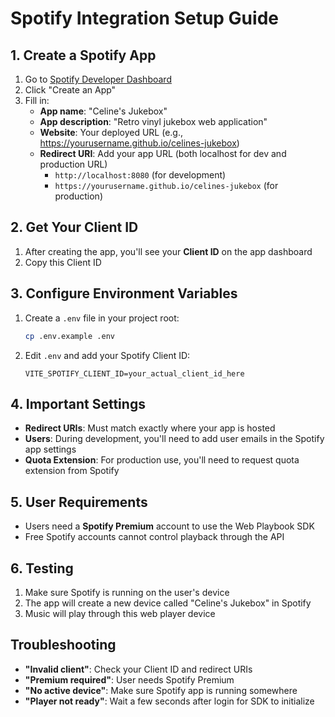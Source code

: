 # Spotify Integration Setup Guide

## 1. Create a Spotify App

1. Go to [Spotify Developer Dashboard](https://developer.spotify.com/dashboard/applications)
2. Click "Create an App"
3. Fill in:
   - **App name**: "Celine's Jukebox"
   - **App description**: "Retro vinyl jukebox web application"
   - **Website**: Your deployed URL (e.g., https://yourusername.github.io/celines-jukebox)
   - **Redirect URI**: Add your app URL (both localhost for dev and production URL)
     - `http://localhost:8080` (for development)
     - `https://yourusername.github.io/celines-jukebox` (for production)

## 2. Get Your Client ID

1. After creating the app, you'll see your **Client ID** on the app dashboard
2. Copy this Client ID

## 3. Configure Environment Variables

1. Create a `.env` file in your project root:
   ```bash
   cp .env.example .env
   ```

2. Edit `.env` and add your Spotify Client ID:
   ```
   VITE_SPOTIFY_CLIENT_ID=your_actual_client_id_here
   ```

## 4. Important Settings

- **Redirect URIs**: Must match exactly where your app is hosted
- **Users**: During development, you'll need to add user emails in the Spotify app settings
- **Quota Extension**: For production use, you'll need to request quota extension from Spotify

## 5. User Requirements

- Users need a **Spotify Premium** account to use the Web Playbook SDK
- Free Spotify accounts cannot control playback through the API

## 6. Testing

1. Make sure Spotify is running on the user's device
2. The app will create a new device called "Celine's Jukebox" in Spotify
3. Music will play through this web player device

## Troubleshooting

- **"Invalid client"**: Check your Client ID and redirect URIs
- **"Premium required"**: User needs Spotify Premium
- **"No active device"**: Make sure Spotify app is running somewhere
- **"Player not ready"**: Wait a few seconds after login for SDK to initialize
